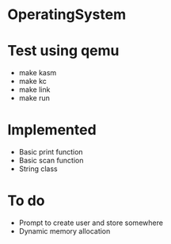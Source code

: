 # OperatingSystem

# Test using qemu
* make kasm
* make kc
* make link
* make run

# Implemented
* Basic print function
* Basic scan function
* String class

# To do
* Prompt to create user and store somewhere
* Dynamic memory allocation
